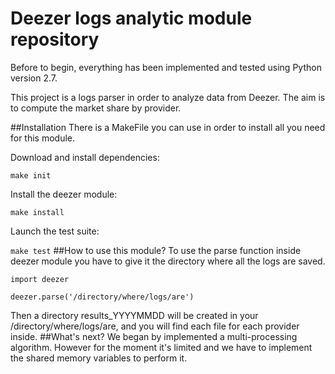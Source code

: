 Deezer logs analytic module repository
========================
Before to begin, everything has been implemented and tested using Python version 2.7.

This project is a logs parser in order to analyze data from Deezer. The aim is to compute the market share by provider.

##Installation
There is a MakeFile you can use in order to install all you need for this module.

Download and install dependencies:

`make init`

Install the deezer module:

`make install`

Launch the test suite:

`make test`
##How to use this module?
To use the parse function inside deezer module you have to give it the directory where all the logs are saved.
```
import deezer

deezer.parse('/directory/where/logs/are')
```

Then a directory results_YYYYMMDD will be created in your /directory/where/logs/are, and you will find each file for each provider inside.
##What's next?
We began by implemented a multi-processing algorithm. However for the moment it's limited and we have to implement the shared memory variables to perform it.
